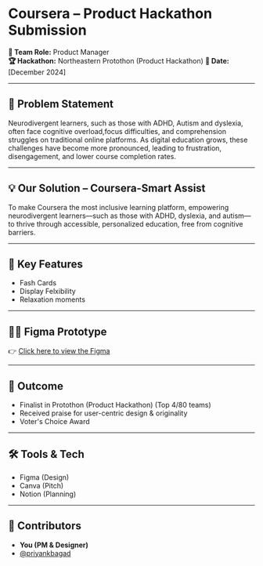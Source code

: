 # Coursera – Product Hackathon Submission

**👥 Team Role:** Product Manager  
**🏆 Hackathon:** Northeastern Protothon (Product Hackathon) 
**📅 Date:** [December 2024]

---

## 🌟 Problem Statement
Neurodivergent learners, such as those with ADHD, Autism and dyslexia, often face cognitive overload,focus difficulties, and comprehension struggles on traditional online platforms. As digital education grows, these challenges have become more pronounced, leading to frustration, disengagement, and lower course completion rates.

---
## 💡 Our Solution – Coursera-Smart Assist

To make Coursera the most inclusive learning platform, empowering neurodivergent learners—such as those with ADHD, dyslexia, and autism—to thrive through accessible, personalized education, free from cognitive barriers.

---

## 🎯 Key Features
- Fash Cards
- Display Felxibility
- Relaxation moments

---

## 🧑‍🎨 Figma Prototype  
👉 [Click here to view the Figma](https://www.figma.com/proto/Y7LTavpW3braMc3j1sP6q5/Screenshot-2024-11-19-at-2.19.18%E2%80%AFPM?node-id=74-31&t=MNVSI9ixAyA9xki9-1)

---

## 🚀 Outcome
- Finalist in Protothon (Product Hackathon) (Top 4/80 teams)
- Received praise for user-centric design & originality
- Voter's Choice Award

---

## 🛠️ Tools & Tech
- Figma (Design)
- Canva (Pitch)
- Notion (Planning)

---

## 🙌 Contributors
- **You (PM & Designer)**
- [@priyankbagad](https://github.com/priyankbagad) 



